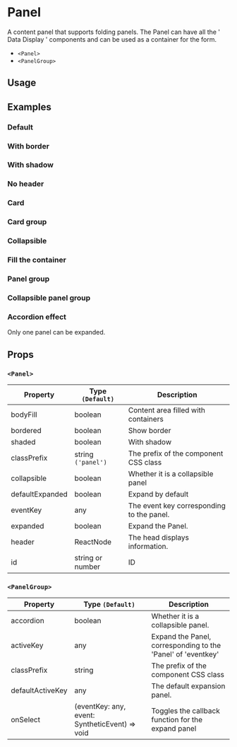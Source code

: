 # Panel

A content panel that supports folding panels. The Panel can have all the ' Data Display ' components and can be used as a container for the form.

- `<Panel>`
- `<PanelGroup>`

## Usage

<!--{include:(components/panel/fragments/import.md)}-->

## Examples

### Default

<!--{include:`basic.md`}-->

### With border

<!--{include:`bordered.md`}-->

### With shadow

<!--{include:`shaded.md`}-->

### No header

<!--{include:`no-header.md`}-->

### Card

<!--{include:`card.md`}-->

### Card group

<!--{include:`card-grid.md`}-->

### Collapsible

<!--{include:`collapsible.md`}-->

### Fill the container

<!--{include:`body-fill.md`}-->

### Panel group

<!--{include:`panel-group.md`}-->

### Collapsible panel group

<!--{include:`accordion-group.md`}-->

### Accordion effect

Only one panel can be expanded.

<!--{include:`accordion-group-active.md`}-->

## Props

### `<Panel>`

| Property        | Type `(Default)`   | Description                               |
| --------------- | ------------------ | ----------------------------------------- |
| bodyFill        | boolean            | Content area filled with containers       |
| bordered        | boolean            | Show border                               |
| shaded          | boolean            | With shadow                               |
| classPrefix     | string `('panel')` | The prefix of the component CSS class     |
| collapsible     | boolean            | Whether it is a collapsible panel         |
| defaultExpanded | boolean            | Expand by default                         |
| eventKey        | any                | The event key corresponding to the panel. |
| expanded        | boolean            | Expand the Panel.                         |
| header          | ReactNode          | The head displays information.            |
| id              | string or number   | ID                                        |

### `<PanelGroup>`

| Property         | Type `(Default)`                               | Description                                                  |
| ---------------- | ---------------------------------------------- | ------------------------------------------------------------ |
| accordion        | boolean                                        | Whether it is a collapsible panel.                           |
| activeKey        | any                                            | Expand the Panel, corresponding to the 'Panel' of 'eventkey' |
| classPrefix      | string                                         | The prefix of the component CSS class                        |
| defaultActiveKey | any                                            | The default expansion panel.                                 |
| onSelect         | (eventKey: any, event: SyntheticEvent) => void | Toggles the callback function for the expand panel           |
